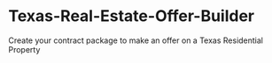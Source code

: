 # Texas-Real-Estate-Offer-Builder
Create your contract package to make an offer on a Texas Residential Property

